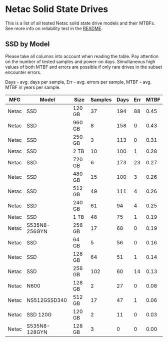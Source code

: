 Netac Solid State Drives
========================

This is a list of all tested Netac solid state drive models and their MTBFs. See
more info on reliability test in the [README](https://github.com/linuxhw/SMART).

SSD by Model
------------

Please take all columns into account when reading the table. Pay attention on the
number of tested samples and power-on days. Simultaneous high values of both MTBF
and errors are possible if only rare drives in the subset encounter errors.

Days - avg. days per sample,
Err  - avg. errors per sample,
MTBF - avg. MTBF in years per sample.

| MFG       | Model              | Size   | Samples | Days  | Err   | MTBF |
|-----------|--------------------|--------|---------|-------|-------|------|
| Netac     | SSD                | 120 GB | 37      | 194   | 88    | 0.45   |
| Netac     | SSD                | 960 GB | 8       | 158   | 0     | 0.43   |
| Netac     | SSD                | 250 GB | 3       | 113   | 0     | 0.31   |
| Netac     | SSD                | 2 TB   | 10      | 100   | 1     | 0.28   |
| Netac     | SSD                | 720 GB | 6       | 173   | 23    | 0.27   |
| Netac     | SSD                | 480 GB | 15      | 100   | 3     | 0.26   |
| Netac     | SSD                | 512 GB | 49      | 111   | 4     | 0.26   |
| Netac     | SSD                | 240 GB | 61      | 94    | 4     | 0.25   |
| Netac     | SSD                | 1 TB   | 48      | 75    | 1     | 0.19   |
| Netac     | S535N8-256GYN      | 256 GB | 17      | 68    | 0     | 0.19   |
| Netac     | SSD                | 64 GB  | 5       | 56    | 0     | 0.16   |
| Netac     | SSD                | 128 GB | 64      | 51    | 1     | 0.14   |
| Netac     | SSD                | 256 GB | 102     | 60    | 14    | 0.13   |
| Netac     | N600               | 128 GB | 2       | 27    | 0     | 0.08   |
| Netac     | NS512GSSD340       | 512 GB | 17      | 47    | 1     | 0.06   |
| Netac     | SSD 120G           | 120 GB | 2       | 11    | 0     | 0.03   |
| Netac     | S535N8-128GYN      | 128 GB | 3       | 0     | 0     | 0.00   |
